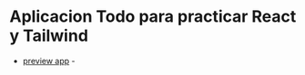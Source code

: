 # Aplicacion Todo para practicar React y Tailwind

-   [preview app](https://react-vite-tailwind-todo.netlify.app/) -
